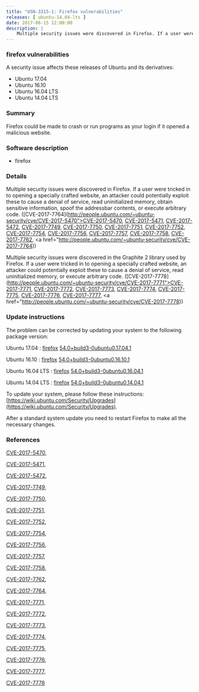 ```yaml
---
title: "USN-3315-1: Firefox vulnerabilities"
releases: [ ubuntu-14.04-lts ]
date: 2017-06-15 12:00:00
description: |
    Multiple security issues were discovered in Firefox. If a user were tricked in to opening a specially crafted website, an attacker could potentially exploit these to cause a denial of service, read uninitialized memory, obtain sensitive information, spoof the addressbar contents, or execute arbitrary code. ([CVE-2017-7764](http://people.ubuntu.com/~ubuntu-security/cve/CVE-2017-5470">CVE-2017-5470</a>, <a href="http://people.ubuntu.com/~ubuntu-security/cve/CVE-2017-5471">CVE-2017-5471</a>, <a href="http://people.ubuntu.com/~ubuntu-security/cve/CVE-2017-5472">CVE-2017-5472</a>, <a href="http://people.ubuntu.com/~ubuntu-security/cve/CVE-2017-7749">CVE-2017-7749</a>, <a href="http://people.ubuntu.com/~ubuntu-security/cve/CVE-2017-7750">CVE-2017-7750</a>, <a href="http://people.ubuntu.com/~ubuntu-security/cve/CVE-2017-7751">CVE-2017-7751</a>, <a href="http://people.ubuntu.com/~ubuntu-security/cve/CVE-2017-7752">CVE-2017-7752</a>, <a href="http://people.ubuntu.com/~ubuntu-security/cve/CVE-2017-7754">CVE-2017-7754</a>, <a href="http://people.ubuntu.com/~ubuntu-security/cve/CVE-2017-7756">CVE-2017-7756</a>, <a href="http://people.ubuntu.com/~ubuntu-security/cve/CVE-2017-7757">CVE-2017-7757</a>, <a href="http://people.ubuntu.com/~ubuntu-security/cve/CVE-2017-7758">CVE-2017-7758</a>, <a href="http://people.ubuntu.com/~ubuntu-security/cve/CVE-2017-7762">CVE-2017-7762</a>, <a href="http://people.ubuntu.com/~ubuntu-security/cve/CVE-2017-7764))
--- 
```

 
### firefox vulnerabilities

A security issue affects these releases of Ubuntu and its derivatives:

* Ubuntu 17.04
* Ubuntu 16.10
* Ubuntu 16.04 LTS
* Ubuntu 14.04 LTS

### Summary

Firefox could be made to crash or run programs as your login if it opened a malicious website.

### Software description

* firefox 

### Details

Multiple security issues were discovered in Firefox. If a user were tricked in to opening a specially crafted website, an attacker could potentially exploit these to cause a denial of service, read uninitialized memory, obtain sensitive information, spoof the addressbar contents, or execute arbitrary code. ([CVE-2017-7764](http://people.ubuntu.com/~ubuntu-security/cve/CVE-2017-5470">CVE-2017-5470</a>, <a href="http://people.ubuntu.com/~ubuntu-security/cve/CVE-2017-5471">CVE-2017-5471</a>, <a href="http://people.ubuntu.com/~ubuntu-security/cve/CVE-2017-5472">CVE-2017-5472</a>, <a href="http://people.ubuntu.com/~ubuntu-security/cve/CVE-2017-7749">CVE-2017-7749</a>, <a href="http://people.ubuntu.com/~ubuntu-security/cve/CVE-2017-7750">CVE-2017-7750</a>, <a href="http://people.ubuntu.com/~ubuntu-security/cve/CVE-2017-7751">CVE-2017-7751</a>, <a href="http://people.ubuntu.com/~ubuntu-security/cve/CVE-2017-7752">CVE-2017-7752</a>, <a href="http://people.ubuntu.com/~ubuntu-security/cve/CVE-2017-7754">CVE-2017-7754</a>, <a href="http://people.ubuntu.com/~ubuntu-security/cve/CVE-2017-7756">CVE-2017-7756</a>, <a href="http://people.ubuntu.com/~ubuntu-security/cve/CVE-2017-7757">CVE-2017-7757</a>, <a href="http://people.ubuntu.com/~ubuntu-security/cve/CVE-2017-7758">CVE-2017-7758</a>, <a href="http://people.ubuntu.com/~ubuntu-security/cve/CVE-2017-7762">CVE-2017-7762</a>, <a href="http://people.ubuntu.com/~ubuntu-security/cve/CVE-2017-7764))

Multiple security issues were discovered in the Graphite 2 library used by Firefox. If a user were tricked in to opening a specially crafted website, an attacker could potentially exploit these to cause a denial of service, read uninitialized memory, or execute arbitrary code. ([CVE-2017-7778](http://people.ubuntu.com/~ubuntu-security/cve/CVE-2017-7771">CVE-2017-7771</a>, <a href="http://people.ubuntu.com/~ubuntu-security/cve/CVE-2017-7772">CVE-2017-7772</a>, <a href="http://people.ubuntu.com/~ubuntu-security/cve/CVE-2017-7773">CVE-2017-7773</a>, <a href="http://people.ubuntu.com/~ubuntu-security/cve/CVE-2017-7774">CVE-2017-7774</a>, <a href="http://people.ubuntu.com/~ubuntu-security/cve/CVE-2017-7775">CVE-2017-7775</a>, <a href="http://people.ubuntu.com/~ubuntu-security/cve/CVE-2017-7776">CVE-2017-7776</a>, <a href="http://people.ubuntu.com/~ubuntu-security/cve/CVE-2017-7777">CVE-2017-7777</a>, <a href="http://people.ubuntu.com/~ubuntu-security/cve/CVE-2017-7778)) 

### Update instructions

The problem can be corrected by updating your system to the following package version:

Ubuntu 17.04
 : [firefox](https://launchpad.net/ubuntu/+source/firefox) <span> [54.0+build3-0ubuntu0.17.04.1](https://launchpad.net/ubuntu/+source/firefox/54.0+build3-0ubuntu0.17.04.1) </span> 

Ubuntu 16.10
 : [firefox](https://launchpad.net/ubuntu/+source/firefox) <span> [54.0+build3-0ubuntu0.16.10.1](https://launchpad.net/ubuntu/+source/firefox/54.0+build3-0ubuntu0.16.10.1) </span> 

Ubuntu 16.04 LTS
 : [firefox](https://launchpad.net/ubuntu/+source/firefox) <span> [54.0+build3-0ubuntu0.16.04.1](https://launchpad.net/ubuntu/+source/firefox/54.0+build3-0ubuntu0.16.04.1) </span> 

Ubuntu 14.04 LTS
 : [firefox](https://launchpad.net/ubuntu/+source/firefox) <span> [54.0+build3-0ubuntu0.14.04.1](https://launchpad.net/ubuntu/+source/firefox/54.0+build3-0ubuntu0.14.04.1) </span> 

To update your system, please follow these instructions: [https://wiki.ubuntu.com/Security/Upgrades](https://wiki.ubuntu.com/Security/Upgrades).

After a standard system update you need to restart Firefox to make all the necessary changes. 

### References

 [CVE-2017-5470](http://people.ubuntu.com/~ubuntu-security/cve/CVE-2017-5470), 

 [CVE-2017-5471](http://people.ubuntu.com/~ubuntu-security/cve/CVE-2017-5471), 

 [CVE-2017-5472](http://people.ubuntu.com/~ubuntu-security/cve/CVE-2017-5472), 

 [CVE-2017-7749](http://people.ubuntu.com/~ubuntu-security/cve/CVE-2017-7749), 

 [CVE-2017-7750](http://people.ubuntu.com/~ubuntu-security/cve/CVE-2017-7750), 

 [CVE-2017-7751](http://people.ubuntu.com/~ubuntu-security/cve/CVE-2017-7751), 

 [CVE-2017-7752](http://people.ubuntu.com/~ubuntu-security/cve/CVE-2017-7752), 

 [CVE-2017-7754](http://people.ubuntu.com/~ubuntu-security/cve/CVE-2017-7754), 

 [CVE-2017-7756](http://people.ubuntu.com/~ubuntu-security/cve/CVE-2017-7756), 

 [CVE-2017-7757](http://people.ubuntu.com/~ubuntu-security/cve/CVE-2017-7757), 

 [CVE-2017-7758](http://people.ubuntu.com/~ubuntu-security/cve/CVE-2017-7758), 

 [CVE-2017-7762](http://people.ubuntu.com/~ubuntu-security/cve/CVE-2017-7762), 

 [CVE-2017-7764](http://people.ubuntu.com/~ubuntu-security/cve/CVE-2017-7764), 

 [CVE-2017-7771](http://people.ubuntu.com/~ubuntu-security/cve/CVE-2017-7771), 

 [CVE-2017-7772](http://people.ubuntu.com/~ubuntu-security/cve/CVE-2017-7772), 

 [CVE-2017-7773](http://people.ubuntu.com/~ubuntu-security/cve/CVE-2017-7773), 

 [CVE-2017-7774](http://people.ubuntu.com/~ubuntu-security/cve/CVE-2017-7774), 

 [CVE-2017-7775](http://people.ubuntu.com/~ubuntu-security/cve/CVE-2017-7775), 

 [CVE-2017-7776](http://people.ubuntu.com/~ubuntu-security/cve/CVE-2017-7776), 

 [CVE-2017-7777](http://people.ubuntu.com/~ubuntu-security/cve/CVE-2017-7777), 

 [CVE-2017-7778](http://people.ubuntu.com/~ubuntu-security/cve/CVE-2017-7778)
 
